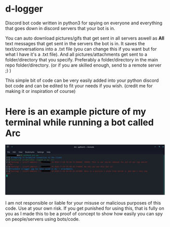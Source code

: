 # d-logger
Discord bot code written in python3 for spying on everyone and everything that goes down in discord servers that your bot is in.

You can auto download pictures/gifs that get sent in all servers aswell as **All** text messages that get sent in the servers the bot is in. It saves the text/conversations into a .txt file (you can change this if you want but for what I have it's a .txt file). And all pictures/attachments get sent to a folder/directory that you specify. Preferably a folder/directory in the main repo folder/directory. (or if you are skilled enough, send to a remote server ;) )



This simple bit of code can be very easily added into your python discord bot code and can be edited to fit your needs if you wish. (credit me for making it or inspiration of course)



# Here is an example picture of my terminal while running a bot called Arc
![](attachments/d-logger-test-example.png)





I am not responsible or liable for your misuse or malicious purposes of this code. Use at your own risk.
If you get punished for using this, that is fully on you as I made this to be a proof of concept to show how easily you can spy on people/servers using bots/code.

